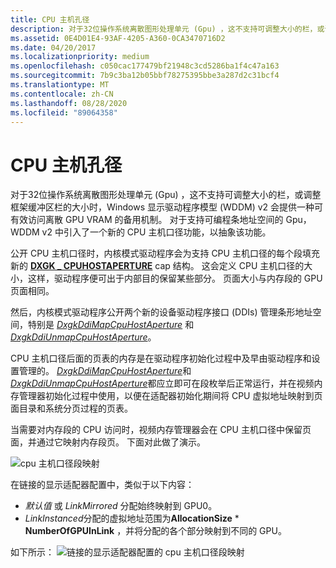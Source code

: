 ```yaml
---
title: CPU 主机孔径
description: 对于32位操作系统离散图形处理单元 (Gpu) ，这不支持可调整大小的栏，或调整框架缓冲区栏的大小时，Windows 显示驱动程序模型 (WDDM) v2 会提供一种可有效访问离散 GPU VRAM 的备用机制。 对于支持可编程条地址空间的 Gpu，WDDM v2 中引入了一个新的 CPU 主机口径功能，以抽象该功能。
ms.assetid: 0E4D01E4-93AF-4205-A360-0CA3470716D2
ms.date: 04/20/2017
ms.localizationpriority: medium
ms.openlocfilehash: c050cac177479bf21948c3cd5286ba1f4c47a163
ms.sourcegitcommit: 7b9c3ba12b05bbf78275395bbe3a287d2c31bcf4
ms.translationtype: MT
ms.contentlocale: zh-CN
ms.lasthandoff: 08/28/2020
ms.locfileid: "89064358"
---
```

# <a name="cpu-host-aperture"></a>CPU 主机孔径


对于32位操作系统离散图形处理单元 (Gpu) ，这不支持可调整大小的栏，或调整框架缓冲区栏的大小时，Windows 显示驱动程序模型 (WDDM) v2 会提供一种可有效访问离散 GPU VRAM 的备用机制。 对于支持可编程条地址空间的 Gpu，WDDM v2 中引入了一个新的 CPU 主机口径功能，以抽象该功能。

公开 CPU 主机口径时，内核模式驱动程序会为支持 CPU 主机口径的每个段填充新的 [**DXGK \_ CPUHOSTAPERTURE**](/windows-hardware/drivers/ddi/d3dkmddi/ns-d3dkmddi-_dxgk_cpuhostaperture) cap 结构。 这会定义 CPU 主机口径的大小，这样，驱动程序便可出于内部目的保留某些部分。 页面大小与内存段的 GPU 页面相同。

然后，内核模式驱动程序公开两个新的设备驱动程序接口 (DDIs) 管理条形地址空间，特别是 [*DxgkDdiMapCpuHostAperture*](/windows-hardware/drivers/ddi/d3dkmddi/nc-d3dkmddi-dxgkddi_mapcpuhostaperture) 和 [*DxgkDdiUnmapCpuHostAperture*](/windows-hardware/drivers/ddi/d3dkmddi/nc-d3dkmddi-dxgkddi_unmapcpuhostaperture)。

CPU 主机口径后面的页表的内存是在驱动程序初始化过程中及早由驱动程序和设置管理的。 [*DxgkDdiMapCpuHostAperture*](/windows-hardware/drivers/ddi/d3dkmddi/nc-d3dkmddi-dxgkddi_mapcpuhostaperture)和[*DxgkDdiUnmapCpuHostAperture*](/windows-hardware/drivers/ddi/d3dkmddi/nc-d3dkmddi-dxgkddi_unmapcpuhostaperture)都应立即可在段枚举后正常运行，并在视频内存管理器初始化过程中使用，以便在适配器初始化期间将 CPU 虚拟地址映射到页面目录和系统分页过程的页表。

当需要对内存段的 CPU 访问时，视频内存管理器会在 CPU 主机口径中保留页面，并通过它映射内存段页。 下面对此做了演示。

![cpu 主机口径段映射](images/cpu-host-aperture.1.png)

在链接的显示适配器配置中，类似于以下内容：

-   *默认值* 或 *LinkMirrored* 分配始终映射到 GPU0。
-   *LinkInstanced*分配的虚拟地址范围为**AllocationSize** \* **NumberOfGPUInLink** ，并将分配的各个部分映射到不同的 GPU。

如下所示： ![ 链接的显示适配器配置的 cpu 主机口径段映射](images/cpu-host-aperture.2.png)

 


